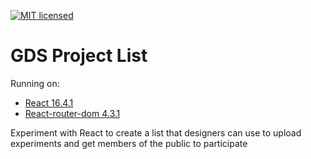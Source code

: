 [![MIT licensed](https://img.shields.io/badge/license-MIT-blue.svg)](https://raw.githubusercontent.com/edisonchee/slimbot/master/LICENSE)

# GDS Project List

Running on:

- [React 16.4.1](https://github.com/facebook/react)
- [React-router-dom 4.3.1](https://github.com/ReactTraining/react-router/tree/master/packages/react-router-dom)

Experiment with React to create a list that designers can use to upload experiments and get members of the public to participate
